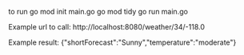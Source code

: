 to run 
go mod init main.go
go mod tidy
go run main.go

Example url to call:
http://localhost:8080/weather/34/-118.0

Example result:
{"shortForecast":"Sunny","temperature":"moderate"}